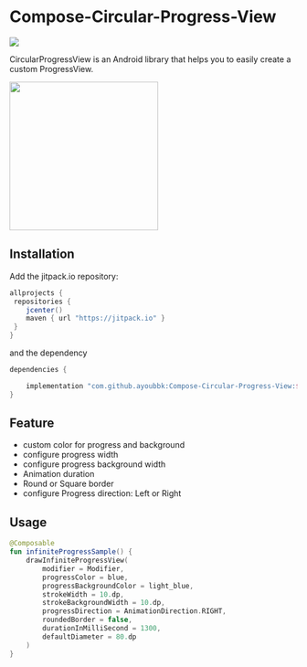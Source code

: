 # Compose-Circular-Progress-View

[![](https://jitpack.io/v/ayoubbk/Compose-Circular-Progress-View.svg)](https://jitpack.io/#ayoubbk/Compose-Circular-Progress-View)

CircularProgressView is an Android library that helps you to easily create a custom ProgressView.

<img src="/preview/infinite_progress_view_preview.mp4" width="260" >

## Installation
Add the jitpack.io repository:

```groovy
allprojects {
 repositories {
    jcenter()
    maven { url "https://jitpack.io" }
 }
}
```

and the dependency

```groovy
dependencies {

    implementation "com.github.ayoubbk:Compose-Circular-Progress-View:$version"
}
```

## Feature

- custom color for progress and background
- configure progress width
- configure progress background width
- Animation duration
- Round or Square border
- configure Progress direction: Left or Right


## Usage

```kotlin
@Composable
fun infiniteProgressSample() {
    drawInfiniteProgressView(
        modifier = Modifier,
        progressColor = blue,
        progressBackgroundColor = light_blue,
        strokeWidth = 10.dp,
        strokeBackgroundWidth = 10.dp,
        progressDirection = AnimationDirection.RIGHT,
        roundedBorder = false,
        durationInMilliSecond = 1300,
        defaultDiameter = 80.dp
    )
}
```